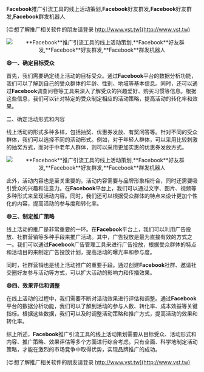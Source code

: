 **Facebook**推广引流工具的线上活动策划,**Facebook**好友群发,**Facebook**好友群发,**Facebook**群发机器人

[😍想了解推广相关软件的朋友请登录 http://www.vst.tw](http://www.vst.tw)

 <center><img src="https://vst.tw/MP4/tuiguang/png/6.png" alt="**Facebook**推广引流工具的线上活动策划,**Facebook**好友群发,**Facebook**好友群发,**Facebook**群发机器人"></center>

**😄一、确定目标受众**

首先，我们需要确定线上活动的目标受众。通过**Facebook**平台的数据分析功能，我们可以了解到自己的受众群体的年龄、性别、地域等基本信息。同时，还可以通过**Facebook**调查问卷等工具来深入了解受众的兴趣爱好、购买习惯等信息。根据这些信息，我们可以针对特定的受众制定相应的活动策略，提高活动的转化率和效果。

二、确定活动形式和内容

线上活动的形式多种多样，包括抽奖、优惠券发放、有奖问答等。针对不同的受众群体，我们可以选择不同的活动形式。例如，对于年轻人群体，可以采用比较刺激的抽奖方式，而对于中老年人群体，则可以采用更加实惠的优惠券发放方式。

 <center><img src="https://vst.tw/MP4/tuiguang/png/0.png" alt="**Facebook**推广引流工具的线上活动策划,**Facebook**好友群发,**Facebook**好友群发,**Facebook**群发机器人"></center>

此外，活动内容也是至关重要的。活动内容需要与品牌形象相符合，同时还需要吸引受众的兴趣和注意力。在**Facebook**平台上，我们可以通过文字、图片、视频等多种形式来呈现活动内容。同时，我们还可以根据受众群体的特点来设计更加个性化的内容，提高活动的参与度和转化率。

**😄三、制定推广策略**

线上活动的推广是非常重要的一环。在**Facebook**平台上，我们可以利用广告投放、社群营销等多种手段来推广活动。其中，广告投放是最为直接有效的方式之一。我们可以通过**Facebook**广告管理工具来进行广告投放，根据受众群体的特点和活动目的来制定广告投放计划，提高活动的曝光率和参与度。

同时，社群营销也是线上活动推广的重要手段。通过创建**Facebook**社群、邀请社交圈好友参与活动等方式，可以扩大活动的影响力和传播效果。

**😄四、效果评估和调整**

在线上活动的过程中，我们需要不断对活动效果进行评估和调整。通过**Facebook**平台的数据分析功能，我们可以了解到活动的参与人数、转化率、成本效益等关键指标。根据这些数据，我们可以及时调整活动策略和推广方式，提高活动的效果和转化率。

综上所述，**Facebook**推广引流工具的线上活动策划需要从目标受众、活动形式和内容、推广策略、效果评估等多个方面进行综合考虑。只有全面、科学地制定活动策略，才能在激烈的市场竞争中取得优势，实现品牌推广的成功。

[😍想了解推广相关软件的朋友请登录 http://www.vst.tw](http://www.vst.tw)



